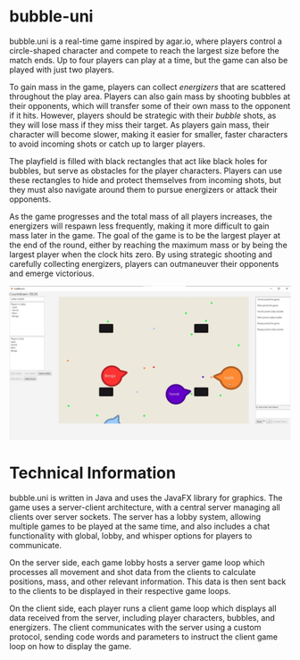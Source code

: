 # bubble-uni

bubble.uni is a real-time game inspired by agar.io, where players control a circle-shaped character and compete to reach the largest size before the match ends. Up to four players can play at a time, but the game can also be played with just two players.

To gain mass in the game, players can collect *energizers* that are scattered throughout the play area. Players can also gain mass by shooting bubbles at their opponents, which will transfer some of their own mass to the opponent if it hits. However, players should be strategic with their *bubble* shots, as they will lose mass if they miss their target. As players gain mass, their character will become slower, making it easier for smaller, faster characters to avoid incoming shots or catch up to larger players.

The playfield is filled with black rectangles that act like black holes for bubbles, but serve as obstacles for the player characters. Players can use these rectangles to hide and protect themselves from incoming shots, but they must also navigate around them to pursue energizers or attack their opponents.

As the game progresses and the total mass of all players increases, the energizers will respawn less frequently, making it more difficult to gain mass later in the game. The goal of the game is to be the largest player at the end of the round, either by reaching the maximum mass or by being the largest player when the clock hits zero. By using strategic shooting and carefully collecting energizers, players can outmaneuver their opponents and emerge victorious.

<div>
<img width="1000" src="website/screenshot.png">
</div>

# Technical Information

bubble.uni is written in Java and uses the JavaFX library for graphics. The game uses a server-client architecture, with a central server managing all clients over server sockets. The server has a lobby system, allowing multiple games to be played at the same time, and also includes a chat functionality with global, lobby, and whisper options for players to communicate.

On the server side, each game lobby hosts a server game loop which processes all movement and shot data from the clients to calculate positions, mass, and other relevant information. This data is then sent back to the clients to be displayed in their respective game loops.

On the client side, each player runs a client game loop which displays all data received from the server, including player characters, bubbles, and energizers. The client communicates with the server using a custom protocol, sending code words and parameters to instruct the client game loop on how to display the game.
